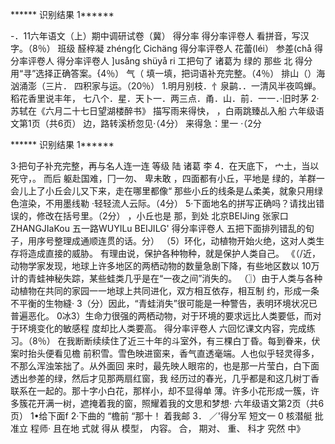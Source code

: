 ****** 识别结果 1******

-．11六年语文（上）期中调研试卷（冀）
得分率
得分率评卷人
看拼音，写汉字。（8％）
班级
醛梓凝
zhéng化
Cichäng
得分率评卷人
花蕾(léi）
参差(chå
得分率评卷人
得分率评卷人
]usång
shüyå
ri
工把句了
诸葛为
绿的
那些
北
得分
用“寻”选择正确答案。{4％）
气（
填一填，把词语补充完整。（4％）
排山（）海
汹涌澎（三片．
四积家与运。（20％）
1.明月别枝．忄泉鹋．．一清风半夜鸣蝉。稻花香里说丰年，
七八个．星．天卜一．两三点．甬．山．前．一一．·旧时茅
2·苏轼在《六月二十七日望湖楼醉书》
描写雨来得快，
，白兩跳臻乩入船
六年级语文第1页（共6页）
边，路转溪桥忽见·（4分）
来得急：里一
·（2分

****** 识别结果 1******

3·把句子补充完整，再与名人连一连
等级
陆
诸葛
李
4．在天底下，
宀土，当以死守，。
而后
躯赴国难，冂一勿、
卑未敢
，四面都有小丘，平地是
绿的，羊群一会儿上了小丘会儿又下来，走在哪里都像“
那些小丘的线条是厶柔美，就象只用绿色渲染，不用墨线勒
·轻轻流人云际。（4分）
5·下面地名的拼写正确吗？请找出错误的，修改在括号里。（2分）
，小丘也是
那，到处
北京BEIJing
张家口ZHANGJIaKou
五一路WUYILu
BEIJILG'
得分率评卷人
五把下面排列错乱的旬子，用序号整理成通顺连贯的话。分）
（5）环化，动植物开始火绝，这对人类生存将造成直接的威胁。
有理由说，保护各种物种，就是保护人类自己。
《（/近，动物学家发现，地球上许多地区的两栖动物的数量急剧下降，有些地区数以
10万计的青蛙神秘失踪，某些蛙类几乎是在“一夜之间”消失的。
（〗）由于人类与各种动植物在共同的家园一一地球上共同进化，双方相互依存，相互制
约，形成一条不平衡的生物縫·
3（分）因此，“青蛙消失”很可能是一种警告，表明环境状况已普遍恶化。
0冰3）生命力很强的两栖动物，对于环境的要求远比人类要低，而对于环境变化的敏感程
度却比人类要高。
得分率评卷人
六回忆课文内容，完成练习。（8％）
在我断断续续住了近三十年的斗室外，有三棵白丁昏。每到眷来，伏案时抬头便看见檐
前积雪。雪色映进窗来，香气直透毫端。人也似乎轻灵得多，不那么浑浊笨拙了。从外面回
来时，最先映人眼帘的，也是那一片莹白，白下面透出参差的绿，然后才见那两扇红窗，我
经历过的春光，几乎都是和这几树丁香联系在一起的。那十字小白花，那样小，却不显得单
薄。许多小花形成一簇，许多簇花开满一树，遮掩着我的窗，照耀着我的文思和梦想·
六年级语文第2页（共6页）
1•给下面f
2·下曲的
“檐前
“那十！
着我邮
3．
／'得分军
短文一
0
核潜艇
批准立
程师·
且在地
式就
得从
模型，
内容。
合，
期对、
重、
科才
究然
中》
